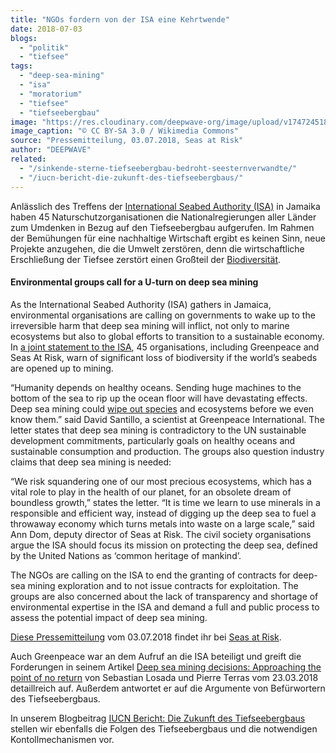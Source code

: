 ```yaml
---
title: "NGOs fordern von der ISA eine Kehrtwende"
date: 2018-07-03
blogs: 
  - "politik"
  - "tiefsee"
tags: 
  - "deep-sea-mining"
  - "isa"
  - "moratorium"
  - "tiefsee"
  - "tiefseebergbau"
image: "https://res.cloudinary.com/deepwave-org/image/upload/v1747245187/deepwave.org/ISA_Headquaters-scaled.jpg"
image_caption: "© CC BY-SA 3.0 / Wikimedia Commons"
source: "Pressemitteilung, 03.07.2018, Seas at Risk"
author: "DEEPWAVE"
related: 
  - "/sinkende-sterne-tiefseebergbau-bedroht-seesternverwandte/"
  - "/iucn-bericht-die-zukunft-des-tiefseebergbaus/"
---
```


Anlässlich des Treffens der [International Seabed Authority (ISA)](https://www.isa.org.jm/) in Jamaika haben 45 Naturschutzorganisationen die Nationalregierungen aller Länder zum Umdenken in Bezug auf den Tiefseebergbau aufgerufen. Im Rahmen der Bemühungen für eine nachhaltige Wirtschaft ergibt es keinen Sinn, neue Projekte anzugehen, die die Umwelt zerstören, denn die wirtschaftliche Erschließung der Tiefsee zerstört einen Großteil der [Biodiversität](https://www.deepwave.org/sinkende-sterne-tiefseebergbau-bedroht-seesternverwandte/).

#### Environmental groups call for a U-turn on deep sea mining



As the International Seabed Authority (ISA) gathers in Jamaica, environmental organisations are calling on governments to wake up to the irreversible harm that deep sea mining will inflict, not only to marine ecosystems but also to global efforts to transition to a sustainable economy. In [a joint statement to the ISA](https://seas-at-risk.org/images/pdf/publications/2018_04_27_NGO_submission_to_ISA_9_07.pdf), 45 organisations, including Greenpeace and Seas At Risk, warn of significant loss of biodiversity if the world’s seabeds are opened up to mining.

“Humanity depends on healthy oceans. Sending huge machines to the bottom of the sea to rip up the ocean floor will have devastating effects. Deep sea mining could [wipe out species](https://www.frontiersin.org/articles/10.3389/fmars.2018.00053/full) and ecosystems before we even know them.” said David Santillo, a scientist at Greenpeace International. The letter states that deep sea mining is contradictory to the UN sustainable development commitments, particularly goals on healthy oceans and sustainable consumption and production. The groups also question industry claims that deep sea mining is needed:

“We risk squandering one of our most precious ecosystems, which has a vital role to play in the health of our planet, for an obsolete dream of boundless growth,” states the letter. “It is time we learn to use minerals in a responsible and efficient way, instead of digging up the deep sea to fuel a throwaway economy which turns metals into waste on a large scale,” said Ann Dom, deputy director of Seas at Risk. The civil society organisations argue the ISA should focus its mission on protecting the deep sea, defined by the United Nations as ‘common heritage of mankind’.

The NGOs are calling on the ISA to end the granting of contracts for deep-sea mining exploration and to not issue contracts for exploitation. The groups are also concerned about the lack of transparency and shortage of environmental expertise in the ISA and demand a full and public process to assess the potential impact of deep sea mining.

[Diese Pressemitteilung](https://seas-at-risk.org/press-releases/environmental-groups-call-for-a-u-turn-on-deep-sea-mining/) vom 03.07.2018 findet ihr bei [Seas at Risk](https://seas-at-risk.org/).

Auch Greenpeace war an dem Aufruf an die ISA beteiligt und greift die Forderungen in seinem Artikel [Deep sea mining decisions: Approaching the point of no return](https://www.greenpeace.org/international/story/15514/deep-sea-mining-decisions-isa-jamaica-point-of-no-return/) von Sebastian Losada und Pierre Terras vom 23.03.2018 detaillreich auf. Außerdem antwortet er auf die Argumente von Befürwortern des Tiefseebergbaus.

In unserem Blogbeitrag [IUCN Bericht: Die Zukunft des Tiefseebergbaus](https://www.deepwave.org/iucn-bericht-die-zukunft-des-tiefseebergbaus/) stellen wir ebenfalls die Folgen des Tiefseebergbaus und die notwendigen Kontollmechanismen vor.
